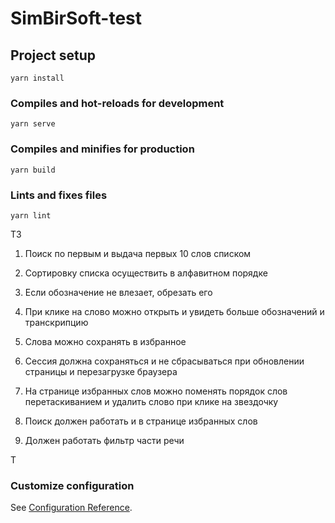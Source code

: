 # SimBirSoft-test

## Project setup
```
yarn install
```

### Compiles and hot-reloads for development
```
yarn serve
```

### Compiles and minifies for production
```
yarn build
```

### Lints and fixes files
```
yarn lint
```
ТЗ
1. Поиск по первым и выдача первых 10 слов списком

2. Сортировку списка осуществить в алфавитном порядке

3. Если обозначение не влезает, обрезать его

3. При клике на слово можно открыть и увидеть больше обозначений и транскрипцию

4. Слова можно сохранять в избранное

5. Сессия должна сохраняться и не сбрасываться при обновлении страницы и перезагрузке браузера

6. На странице избранных слов можно поменять порядок слов перетаскиванием и удалить слово при клике на
   звездочку

7. Поиск должен работать и в странице избранных слов

8. Должен работать фильтр части речи

Т


### Customize configuration
See [Configuration Reference](https://cli.vuejs.org/config/).
